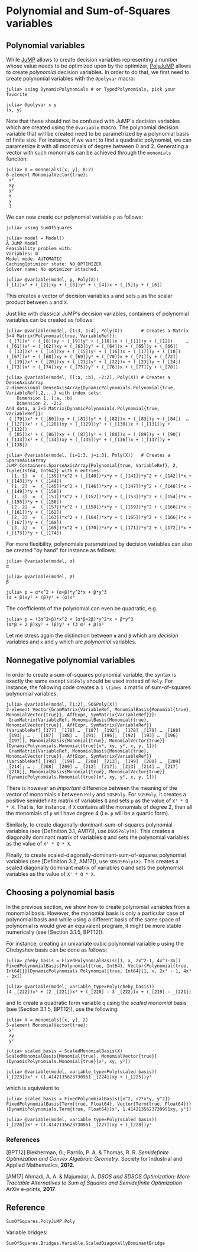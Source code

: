 # Polynomial and Sum-of-Squares variables

## Polynomial variables

While [JuMP](https://github.com/jump-dev/JuMP.jl) allows to create decision
variables representing a number whose value needs to be optimized upon by the
optimizer, [PolyJuMP](https://github.com/jump-dev/PolyJuMP.jl) allows to create
*polynomial* decision variables. In order to do that, we first need to create
polynomial variables with the `@polyvar` macro:
```jldoctest variables
julia> using DynamicPolynomials # or TypedPolynomials, pick your favorite

julia> @polyvar x y
(x, y)
```
Note that these should not be confused with JuMP's decision variables which are
created using the `@variable` macro. The polynomial decision variable that will
be created need to be parametrized by a polynomial basis of finite size.
For instance, if we want to find a quadratic polynomial, we can parametrize it
with all monomials of degree between 0 and 2. Generating a vector with such
monomials can be achieved through the `monomials` function:
```jldoctest variables
julia> X = monomials([x, y], 0:2)
6-element MonomialVector{true}:
 x²
 xy
 y²
 x
 y
 1
```
We can now create our polynomial variable `p` as follows:
```jldoctest variables
julia> using SumOfSquares

julia> model = Model()
A JuMP Model
Feasibility problem with:
Variables: 0
Model mode: AUTOMATIC
CachingOptimizer state: NO_OPTIMIZER
Solver name: No optimizer attached.

julia> @variable(model, p, Poly(X))
(_[1])x² + (_[2])xy + (_[3])y² + (_[4])x + (_[5])y + (_[6])
```
This creates a vector of decision variables `a` and sets `p` as the scalar
product between `a` and `X`.

Just like with classical JuMP's decision variables, containers of polynomial
variables can be created as follows:
```jldoctest variables
julia> @variable(model, [1:3, 1:4], Poly(X))       # Creates a Matrix
3×4 Matrix{Polynomial{true, VariableRef}}:
 (_[7])x² + (_[8])xy + (_[9])y² + (_[10])x + (_[11])y + (_[12])     …  (_[61])x² + (_[62])xy + (_[63])y² + (_[64])x + (_[65])y + (_[66])
 (_[13])x² + (_[14])xy + (_[15])y² + (_[16])x + (_[17])y + (_[18])     (_[67])x² + (_[68])xy + (_[69])y² + (_[70])x + (_[71])y + (_[72])
 (_[19])x² + (_[20])xy + (_[21])y² + (_[22])x + (_[23])y + (_[24])     (_[73])x² + (_[74])xy + (_[75])y² + (_[76])x + (_[77])y + (_[78])

julia> @variable(model, [[:a, :b], -2:2], Poly(X)) # Creates a DenseAxisArray
2-dimensional DenseAxisArray{DynamicPolynomials.Polynomial{true, VariableRef},2,...} with index sets:
    Dimension 1, [:a, :b]
    Dimension 2, -2:2
And data, a 2×5 Matrix{DynamicPolynomials.Polynomial{true, VariableRef}}:
 (_[79])x² + (_[80])xy + (_[81])y² + (_[82])x + (_[83])y + (_[84])  …  (_[127])x² + (_[128])xy + (_[129])y² + (_[130])x + (_[131])y + (_[132])
 (_[85])x² + (_[86])xy + (_[87])y² + (_[88])x + (_[89])y + (_[90])     (_[133])x² + (_[134])xy + (_[135])y² + (_[136])x + (_[137])y + (_[138])

julia> @variable(model, [i=1:3, j=i:3], Poly(X))   # Creates a SparseAxisArray
JuMP.Containers.SparseAxisArray{Polynomial{true, VariableRef}, 2, Tuple{Int64, Int64}} with 6 entries:
  [1, 1]  =  (_[139])*x^2 + (_[140])*x*y + (_[141])*y^2 + (_[142])*x + (_[143])*y + (_[144])
  [1, 2]  =  (_[145])*x^2 + (_[146])*x*y + (_[147])*y^2 + (_[148])*x + (_[149])*y + (_[150])
  [1, 3]  =  (_[151])*x^2 + (_[152])*x*y + (_[153])*y^2 + (_[154])*x + (_[155])*y + (_[156])
  [2, 2]  =  (_[157])*x^2 + (_[158])*x*y + (_[159])*y^2 + (_[160])*x + (_[161])*y + (_[162])
  [2, 3]  =  (_[163])*x^2 + (_[164])*x*y + (_[165])*y^2 + (_[166])*x + (_[167])*y + (_[168])
  [3, 3]  =  (_[169])*x^2 + (_[170])*x*y + (_[171])*y^2 + (_[172])*x + (_[173])*y + (_[174])
```

For more flexibility, polynomials parametrized by decision variables can also
be created "by hand" for instance as follows:
```jldoctest variables
julia> @variable(model, α)
α

julia> @variable(model, β)
β

julia> p = α*x^2 + (α+β)*y^2*x + β*y^3
(α + β)xy² + (β)y³ + (α)x²
```
The coefficients of the polynomial can even be quadratic, e.g.
```jldoctest variables
julia> p = (3α^2+β)*x^2 + (α*β+2β)*y^2*x + β*y^3
(α*β + 2 β)xy² + (β)y³ + (3 α² + β)x²
```
Let me stress again the distinction between `α` and `β` which are *decision*
variables and `x` and `y` which are *polynomial* variables.

## Nonnegative polynomial variables

In order to create a sum-of-squares polynomial variable, the syntax is exactly
the same except `SOSPoly` should be used instead of `Poly`.
For instance, the following code creates a ``3 \times 4`` matrix of
sum-of-squares polynomial variables:
```jldoctest variables
julia> @variable(model, [1:2], SOSPoly(X))
2-element Vector{GramMatrix{VariableRef, MonomialBasis{Monomial{true}, MonomialVector{true}}, AffExpr, SymMatrix{VariableRef}}}:
 GramMatrix{VariableRef, MonomialBasis{Monomial{true}, MonomialVector{true}}, AffExpr, SymMatrix{VariableRef}}(VariableRef[_[177] _[178] … _[187] _[192]; _[178] _[179] … _[188] _[193]; … ; _[187] _[188] … _[191] _[196]; _[192] _[193] … _[196] _[197]], MonomialBasis{Monomial{true}, MonomialVector{true}}(DynamicPolynomials.Monomial{true}[x², xy, y², x, y, 1]))
 GramMatrix{VariableRef, MonomialBasis{Monomial{true}, MonomialVector{true}}, AffExpr, SymMatrix{VariableRef}}(VariableRef[_[198] _[199] … _[208] _[213]; _[199] _[200] … _[209] _[214]; … ; _[208] _[209] … _[212] _[217]; _[213] _[214] … _[217] _[218]], MonomialBasis{Monomial{true}, MonomialVector{true}}(DynamicPolynomials.Monomial{true}[x², xy, y², x, y, 1]))
```
There is however an *important* difference between the meaning of the
vector of monomials `X` between `Poly` and `SOSPoly`. For `SOSPoly`, it
creates a positive semidefinite matrix of variables `Q` and sets `p` as the
value of `X' * Q * X`. That is, for instance, if `X` contains all the monomials
of degree 2, then all the monomials of `p` will have degree 4 (i.e. `p` will be
a quartic form).

Similarly, to create diagonally-dominant-sum-of-squares polynomial variables
(see [Definition 3.1, AM17]), use `DSOSPoly(X)`. This creates a diagonally
dominant matrix of variables `Q` and sets the polynomial variables as the value
of `X' * Q * X`.

Finally, to create scaled-diagonally-dominant-sum-of-squares polynomial
variables (see [Definition 3.2, AM17]), use `SDSOSPoly(X)`. This creates a
scaled diagonally dominant matrix of variables `Q` and sets the polynomial
variables as the value of `X' * Q * X`.

## Choosing a polynomial basis

In the previous section, we show how to create polynomial variables from a
monomial basis. However, the monomial basis is only a particular case of
polynomial basis and while using a different basis of the same space of
polynomial is would give an equivalent program, it might be more stable
numerically (see [Section 3.1.5, BPT12]).

For instance, creating an univariate cubic polynomial variable `p` using the
Chebyshev basis can be done as follows:
```jldoctest variables
julia> cheby_basis = FixedPolynomialBasis([1, x, 2x^2-1, 4x^3-3x])
FixedPolynomialBasis{Polynomial{true, Int64}, Vector{Polynomial{true, Int64}}}(DynamicPolynomials.Polynomial{true, Int64}[1, x, 2x² - 1, 4x³ - 3x])

julia> @variable(model, variable_type=Poly(cheby_basis))
(4 _[222])x³ + (2 _[221])x² + (_[220] - 3 _[222])x + (_[219] - _[221])
```
and to create a quadratic form variable `q` using the *scaled monomial* basis
(see [Section 3.1.5, BPT12]), use the following:
```jldoctest variables
julia> X = monomials([x, y], 2)
3-element MonomialVector{true}:
 x²
 xy
 y²

julia> scaled_basis = ScaledMonomialBasis(X)
ScaledMonomialBasis{Monomial{true}, MonomialVector{true}}(DynamicPolynomials.Monomial{true}[x², xy, y²])

julia> @variable(model, variable_type=Poly(scaled_basis))
(_[223])x² + (1.4142135623730951 _[224])xy + (_[225])y²
```
which is equivalent to
```jldoctest variables
julia> scaled_basis = FixedPolynomialBasis([x^2, √2*x*y, y^2])
FixedPolynomialBasis{Term{true, Float64}, Vector{Term{true, Float64}}}(DynamicPolynomials.Term{true, Float64}[x², 1.4142135623730951xy, y²])

julia> @variable(model, variable_type=Poly(scaled_basis))
(_[226])x² + (1.4142135623730951 _[227])xy + (_[228])y²
```

### References

[BPT12] Blekherman, G.; Parrilo, P. A. & Thomas, R. R.
*Semidefinite Optimization and Convex Algebraic Geometry*.
Society for Industrial and Applied Mathematics, **2012**.

[AM17] Ahmadi, A. A. & Majumdar, A.
*DSOS and SDSOS Optimization: More Tractable Alternatives to Sum of Squares and Semidefinite Optimization*
ArXiv e-prints, **2017**.

## Reference

```@docs
SumOfSquares.PolyJuMP.Poly
```

Variable bridges:
```@docs
SumOfSquares.Bridges.Variable.ScaledDiagonallyDominantBridge
```
